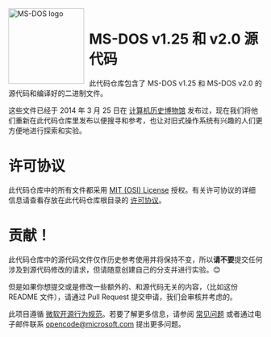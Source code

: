 <img width="150" height="150" align="left" style="float: left; margin: 0 10px 0 0;" alt="MS-DOS logo" src="https://github.com/Microsoft/MS-DOS/blob/master/msdos-logo.png">   

# MS-DOS v1.25 和 v2.0 源代码
此代码仓库包含了 MS-DOS v1.25 和 MS-DOS v2.0 的源代码和编译好的二进制文件。

这些文件已经于 2014 年 3 月 25 日在 [计算机历史博物馆]( http://www.computerhistory.org/atchm/microsoft-ms-dos-early-source-code/) 发布过，现在我们将他们重新在此代码仓库里发布以便搜寻和参考，也让对旧式操作系统有兴趣的人们更方便地进行探索和实验。

# 许可协议
此代码仓库中的所有文件都采用 [MIT (OSI) License]( https://en.wikipedia.org/wiki/MIT_License) 授权。有关许可协议的详细信息请查看存放在此代码仓库根目录的 [许可协议](https://github.com/Microsoft/MS-DOS/blob/master/LICENSE.md)。

# 贡献！
此代码仓库中的源代码文件仅作历史参考使用并将保持不变，所以**请不要**提交任何涉及到源代码修改的请求，但请随意创建自己的分支并进行实验。😊

但是如果你想提交或是修改一些额外的、和源代码无关的内容，（比如这份 README 文件），请通过 Pull Request 提交申请，我们会审核并考虑的。

此项目遵循 [微软开源行为规范](https://opensource.microsoft.com/codeofconduct/)。若要了解更多信息，请参阅 [常见问题](https://opensource.microsoft.com/codeofconduct/faq/) 或者通过电子邮件联系 [opencode@microsoft.com](mailto:opencode@microsoft.com) 提出更多问题。
